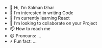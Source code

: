 - 👋 Hi, I’m Salman Izhar
- 👀 I’m interested in writing Code
- 🌱 I’m currently learning React
- 💞️ I’m looking to collaborate on your Project
- 📫 How to reach me 
- 😄 Pronouns: ...
- ⚡ Fun fact: ...

<!---
salman679/salman679 is a ✨ special ✨ repository because its `README.md` (this file) appears on your GitHub profile.
You can click the Preview link to take a look at your changes.
--->
